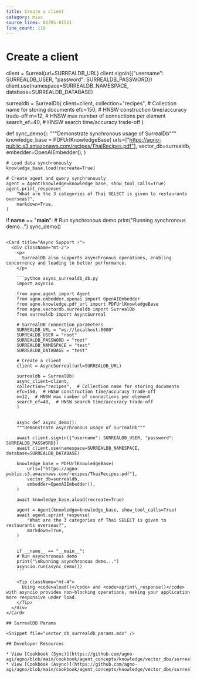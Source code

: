 ```yaml
---
title: Create a client
category: misc
source_lines: 81395-81511
line_count: 116
---
```


# Create a client
client = Surreal(url=SURREALDB_URL)
client.signin({"username": SURREALDB_USER, "password": SURREALDB_PASSWORD})
client.use(namespace=SURREALDB_NAMESPACE, database=SURREALDB_DATABASE)

surrealdb = SurrealDb(
    client=client,
    collection="recipes",  # Collection name for storing documents
    efc=150,  # HNSW construction time/accuracy trade-off
    m=12,  # HNSW max number of connections per element
    search_ef=40,  # HNSW search time/accuracy trade-off
)


def sync_demo():
    """Demonstrate synchronous usage of SurrealDb"""
    knowledge_base = PDFUrlKnowledgeBase(
        urls=["https://agno-public.s3.amazonaws.com/recipes/ThaiRecipes.pdf"],
        vector_db=surrealdb,
        embedder=OpenAIEmbedder(),
    )

    # Load data synchronously
    knowledge_base.load(recreate=True)

    # Create agent and query synchronously
    agent = Agent(knowledge=knowledge_base, show_tool_calls=True)
    agent.print_response(
        "What are the 3 categories of Thai SELECT is given to restaurants overseas?",
        markdown=True,
    )


if __name__ == "__main__":
    # Run synchronous demo
    print("Running synchronous demo...")
    sync_demo()
```

<Card title="Async Support ⚡">
  <div className="mt-2">
    <p>
      SurrealDB also supports asynchronous operations, enabling concurrency and leading to better performance.
    </p>

    ```python async_surrealdb_db.py
    import asyncio

    from agno.agent import Agent
    from agno.embedder.openai import OpenAIEmbedder
    from agno.knowledge.pdf_url import PDFUrlKnowledgeBase
    from agno.vectordb.surrealdb import SurrealDb
    from surrealdb import AsyncSurreal

    # SurrealDB connection parameters
    SURREALDB_URL = "ws://localhost:8000"
    SURREALDB_USER = "root"
    SURREALDB_PASSWORD = "root"
    SURREALDB_NAMESPACE = "test"
    SURREALDB_DATABASE = "test"

    # Create a client
    client = AsyncSurreal(url=SURREALDB_URL)

    surrealdb = SurrealDb(
    async_client=client,
    collection="recipes",  # Collection name for storing documents
    efc=150,  # HNSW construction time/accuracy trade-off
    m=12,  # HNSW max number of connections per element
    search_ef=40,  # HNSW search time/accuracy trade-off
    )


    async def async_demo():
    """Demonstrate asynchronous usage of SurrealDb"""

    await client.signin({"username": SURREALDB_USER, "password": SURREALDB_PASSWORD})
    await client.use(namespace=SURREALDB_NAMESPACE, database=SURREALDB_DATABASE)

    knowledge_base = PDFUrlKnowledgeBase(
        urls=["https://agno-public.s3.amazonaws.com/recipes/ThaiRecipes.pdf"],
        vector_db=surrealdb,
        embedder=OpenAIEmbedder(),
    )

    await knowledge_base.aload(recreate=True)

    agent = Agent(knowledge=knowledge_base, show_tool_calls=True)
    await agent.aprint_response(
        "What are the 3 categories of Thai SELECT is given to restaurants overseas?",
        markdown=True,
    )


    if __name__ == "__main__":
    # Run asynchronous demo
    print("\nRunning asynchronous demo...")
    asyncio.run(async_demo())
    ```

    <Tip className="mt-4">
      Using <code>aload()</code> and <code>aprint\_response()</code> with asyncio provides non-blocking operations, making your application more responsive under load.
    </Tip>
  </div>
</Card>

## SurrealDB Params

<Snippet file="vector_db_surrealdb_params.mdx" />

## Developer Resources

* View [Cookbook (Sync)](https://github.com/agno-agi/agno/blob/main/cookbook/agent_concepts/knowledge/vector_dbs/surrealdb/surreal_db.py)
* View [Cookbook (Async)](https://github.com/agno-agi/agno/blob/main/cookbook/agent_concepts/knowledge/vector_dbs/surrealdb/async_surreal_db.py)


